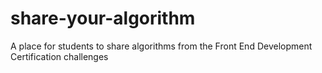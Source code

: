 # share-your-algorithm
A place for students to share algorithms from the Front End Development Certification challenges
